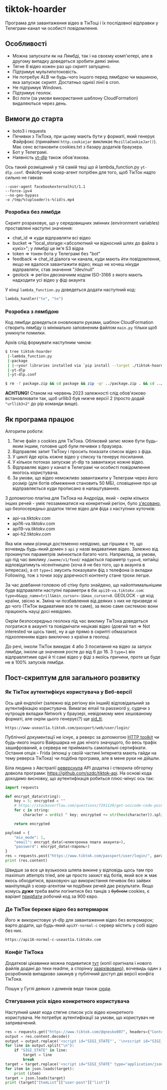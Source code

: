 # tiktok-hoarder
Програма для завантаження відео в ТікТоці і їх послідовної відправки у Телеграм-канал чи особисті повідомлення.

## Особливості
- Можна запускати як на Лямбді, так і на своєму комп'ютері, але в другому випадку доведеться зробити деякі зміни.
- Тягне 8 відео кожен раз що скрипт запущено.
- Підтримує мультипотоковість.
- Не потребує ALB чи будь-чого іншого перед лямбдою чи машиною, яка запускає скрипт. Достатньо однієї лінії в cron.
- Не підтримує Windows.
- Підтримує геолок.
- Всі логи (за умови використання шаблону CloudFormation) видаляються через день.

## Вимоги до старта
- boto3 і requests
- Печивки з ТікТока, при цьому мають бути у форматі, який генерує Файрфокс (принаймні `http.cookiejar` викликає `MozillaCookieJar()`). Має сенс встановити cookies.txt з базару додатків браузера.
- Бот у Телеграмі.
- Наявність [yt-dlp](https://github.com/yt-dlp/yt-dlp) також обов'язкова.

Ось такий розміщений у тій самій теці що й lambda_function.py `yt-dlp.conf`. Фейсбучний юзер-агент потрібен для того, щоб ТікТок надто сильно не гавкав:
```
--user-agent facebookexternalhit/1.1
--force-ipv4
--no-geo-bypass
-o /tmp/%(uploader)s-%(id)s.mp4
```

### Розробка без лямбди
Скрипт розраховує, що у середовищних змінних (environment variables) проставлені наступні значення:
- chat_id => куди відправляти всі відео
- bucket => "local_storage:<абсолютний чи відносний шлях до файла з кукіз>"; у лямбді це ім'я S3 відра
- token => токен бота у Телеграмі без "bot"
- feedback => chat_id діалога чи канала, куди мають йти повідомлення, якщо не вдалося завантажити відео; якщо не хочеш нікуди відправляти, став значення "/dev/null"
- geolock => регіон двозначним кодом ISO-3166 з якого мають надходити усі відео у фіді акаунта

У кінці `lambda_function.py` доведеться додати наступний код:
```python
lambda_handler("te", "te")
```

### Розробка з лямбдою
Код лямбди доведеться оновлювати руками, шаблон CloudFormation створить лямбду із мінімально заповненим файлом `main.py` тільки щоб уникнути помилки.

Архів слід формувати наступним чином:
```bash
$ tree tiktok-hoarder
 |-lambda_function.py
 |-package
 | |-<your libraries installed via `pip install --target ./tiktok-hoarder/package requests`>
 |-yt-dlp
 |-yt-dlp.conf

$ rm -f package.zip && cd package && zip -qr ../package.zip . && cd ../ && zip package.zip lambda_function.py yt-dlp yt-dlp.conf
```

**ACHTUNG!** Станом на червень 2023 залежності слід обов'язково встановлювати так, щоб urllib3 був нижче версії 2 (просто додай `"urllib3<2"` до pip команди вище).

## Як програма працює
Алгоритм роботи:
1. Тягне файл з cookies для ТікТока. Обліковий запис може бути будь-яким іншим, головне щоб були печивки з браузера.
2. Відправляє запит ТікТоку і просить показати список відео з фіда.
3. У циклі йде крізь кожне відео у списку та генерує посилання.
4. У кількох потоках запускає yt-dlp та завантажує кожне відео.
5. Відправляє відео у канал в Телеграмі чи особисті повідомлення якогось користувача.
6. За умови, що відео неможливо завантажити у Телеграм через його розмір (для ботів обмеження становить 50 МБ), сповіщення про це відправляється куди прописано в налаштуваннях.

З допомогою плагіна для ТікТока на Андроїда, який - окрім кількох інших речей - уміє геозамикатися на конкретний регіон, було [з'ясовано](https://github.com/tigr1234566/TikTokMod/blob/master/smali/com/ss/android/ugc/aweme/net/i/a.smali), що безпосередньо додаток тягне відео для фіда з наступних куточків:
- api-va.tiktokv.com
- api16-va.tiktokv.com
- api19-va.tiktokv.com
- api-h2.tiktokv.com

Яка між ними різниця достеменно невідомо, ще гіршим є те, що вочевидь будь-який домен з `api` у назві видаватиме відео. Залежно від прокинутих параметрів змінюється багато чого. Наприклад, за умови, що під час виклику `/aweme/v1/feed/` надається параметр `type=0`, китайці відповідатимуть нісенітницею (хоча й не без того, що в акаунта в інтересах), а от `type=1` змусить показувати фід з телефона із вкладки Following, тож з точки зору доречності контенту стане трохи легше.

За час довбання головою об стіну було знайдено, що найоптимальнішим буде відправляти наступні параметри в бік `api19-va.tiktokv.com`: `type=0&app_name=trill&min_cursor=-1&max_cursor=0`. GEOLOCK - це код країни, звісно ж. Зміна чи позбавлення від деяких з них не призведе ні до чого (ТікТок видаватиме все те саме), за якою саме системою вони працюють науці досі невідомо.

Окрім безпосередньо геолока під час виклику ТікТока доведеться погратися в акаунті та повідмічати нецікаві відео (довгий тап => Not interested чи щось таке), ну а ще прямо в скрипті обмазатися підхопленням відео виключно з країни в геолоці.

До речі, інколи ТікТок викидає 4 або 3 посилання на відео за запуск лямбди, інколи це значення росте до від 6 до 16. З `type=1` він відправлятиме одні й ті самі відео у фіді з якоїсь причини, проте це буде не в 100% запусків лямбди.

## Пост-скриптум для загального розвитку
### Як ТікТок аутентифікує користувача у Веб-версії
Ось цей ендпоїнт (залежно від регіону він інший) відповідальний за аутентифікацію користувача. Вимагає email та password у, судячи з нутрощів вкладки Network у браузері, невідомому мені хешованому форматі, але окрім цього генерує(?) ще [sid_tt](https://github.com/lucasintel/tiktok-passport).
```
https://www-useast1a.tiktok.com/passport/web/user/login/
```

Публічної документації не існує, а реверс за допомогою [HTTP toolkit](https://httptoolkit.com/) чи будь-якого іншого Вайршарка не дає нічого значущого, бо весь трафік зашифрований, а сервера не приймають самопальні сертифікати. Остання опція - Frida (японці у своїй частині Інтернета мають гайди на тему реверса ТікТока) чи подібна програма, але в мене руки не дійшли.

Біла людина з Австралії [реверснула](https://medium.com/@szdc/reverse-engineering-the-musical-ly-api-662331008eb3) API додатка і створила обгортку довкола програми: https://github.com/szdc/tiktok-api. На основі кода доходимо висновку, що аутентифікація робиться плюс-мінус ось так:
```python
import requests

def encrypt_data(string):
    key = 5; encrypted = ""
    # https://stackoverflow.com/questions/7291120/get-unicode-code-point-of-a-character-using-python
    for c in string:
        character = ord(c) ^ key; encrypted += str(hex(character)).split("0x")[1]

    return encrypted

payload = {
    "mix_mode": 1,
    "email": encrypt_data(<електронна пошта акаунта>),
    "password": encrypt_data(<пароль>)
}
res = requests.post("https://www.tiktok.com/passport/user/login/", params=payload, headers={"Content-Type": "application/json"})
print (res.content)
```
Швидше за все ця вузькоока шляпа викине у відповідь щось там про maximum attempts tried, але це просто захист від ботів, який все ж має якось обходитися, враховуюч що використання печивок без зайвих маніпуляцій з юзер-агентом чи подібних речей дає результати. Якщо комусь **дуже** треба вміти логінитися без танців з ~~бубном~~ cookies, є варіант [придбати](https://github.com/MrsZ/TikTok-Login) робочий код за 900 євро.

### Де ТікТок береже відео без вотермарок
Його ж використовує yt-dlp для завантаження відео без вотермарок; варто додати, що будь-який `apiXY-normal-c` сервер містить у собі відео без них.
```
https://api16-normal-c-useast1a.tiktokv.com
```

### Конфіг ТікТока
Додаткові цікавинки можна подивитися [тут](https://www.diffchecker.com/nwuQhTQq/) (копії оригінала і нового файлів додані до теки readme, а сторінку [заархівовано](https://archive.is/LcG9m)), вочевидь один з розробників випадково закинув у публічний доступ дві версії конфіга ТікТока.

Пошук у Гуглі деяких з доменів веде також [сюди](https://gist.github.com/rastreador/b9ebc897f65eaaaf1e388396c8561e2d).

### Стягування усіх відео конкретного користувача
Наступний шмат кода стягне список усіх відео конкретного користувача. Не потребує аутентифікації за умови, що користувач не запривачений.
```python
res = requests.get("https://www.tiktok.com/@qnesko007", headers={"Content-Type": "application/json"})
output = res.content.decode()
output = output.replace('<script id="SIGI_STATE"', '\n<script id="SIGI_STATE"'); output = output.replace('</script>', '\n</script>')
for line in output.split("\n"):
    if "SIGI_STATE" in line:
        target = line
        break
target = target.replace('<script id="SIGI_STATE" type="application/json">', ""); target = target.replace('</script>', "")
for item in json.loads(target):
    print (item)
target = json.loads(target)
print (target["ItemList"]["user-post"]["list"])
```
